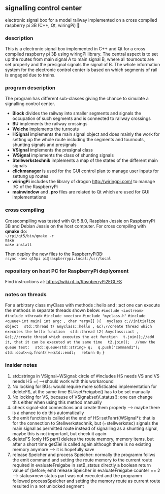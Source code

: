 ## signalling control center
electronic signal box for a model railway implemented on a cross compiled raspberry pi 3B (C++, Qt, wiringPi) :bullettrain_side:

### description
This is a electronic signal box implemented in C++ and Qt for a cross compiled raspberry pi 3B using wiringPi library.
The central aspect is to set up the routes from main signal A to main signal B, where all tournouts are set properly and the presignal signals the signal of B.
The whole information system for the electronic control center is based on which segments of rail is engaged due to trains.

### program description
The program has different sub-classes giving the chance to simulate a signalling control center.  
- **Block** divides the railway into smaller segments and signals the occupation of such segments and is connected to railway crossings
- **BU** implements the railway crossings
- **Weiche** implements the turnouts
- **HSignal** implements the main signal object and does mainly the work for setting up the whole route including the segments and tournouts, shunting signals and presignals 
- **VSignal** implements the presignal class
- **WSignal** implements the class of shunting signals
- **Stellwerkstechnik** implements a map of the states of the different main signals
- **clickmanager** is used for the GUI control plan to manage user inputs for settung up routes
- **wiringPi** includes the library of drogon http://wiringpi.com/ to manage I/O of the RaspberryPi
- **mainwindow** and **.pro** files are related to Qt which are used for GUI implementations
### cross compiling
Crosscompiling was tested with Qt 5.8.0, Raspbian Jessie on RaspberryPi 3B and Debian Jessie on the host computer.
For cross compiling with **qmake** do:  
`~/rpi/qt5/bin/qmake -r`  
`make`  
`make install`  

Then deploy the new files to the RaspberryPi3B:  
`rsync -avz qt5pi pi@raspberrypi.local:/usr/local`  

### repository on host PC for RaspberryPi deplyoment
Find instructions at:
https://wiki.qt.io/RaspberryPi2EGLFS

### notes on threads
For a arbitrary class myClass with methods ::hello and ::act one can execute the methods in separate threads shown below:
`#include <iostream>`
`#include <thread>`
`#include <vector>`
`#include "myclass.h"`
`#include <queue>`
`int main( int argc , char *argv[] ){`
`  myclass c;//initialize object`
`  std::thread t( &myclass::hello , &c);//create thread which executes the hello function`
`  std::thread t2( &myclass::act , &c);//create thread which executes the act function`
`  t.join();//add it, that it can be executed at the same time`
`  t2.join();`
`  //now the queue test:`
`  std::queue<std::string> q;`
`  q.push("command1");`
`  std::cout<<q.front()<<std::endl;`
`  return 0;`
`}`

### insider notes
1. std::strings in VSignal+WSignal: circle of \#includes HS needs VS and VS needs HS =(  -->should work with this workaround 
2. No locking for BÜs: would require more sofisticated implementation for deleteFS, at the same time BU::setFreigabe() has to be set manually
3. No locking for VS, because of VSignal:setV_status(): one can change this either when using this method manually
4. check signal-slot connections and create them properly --> maybe there is a chance to do this automatically
5. the emit function is called at the end of HS::setFahrt(WSignal*): that is for the connection to Stellwerkstechnik, but (=stellwerkstec) signals the main signal as permitted route instead of signalling as a shunting signal, maybe this is not important, but check it again
6. deleteFS [only HS part] deletes the route memory, memory items, but after a short time getZiel is called again although there is no existing memory anymore --> it is hopefully save
7. release Speicher and process Speicher: normally the programm follws the emit command and setting the route memory to the current route required in evaluateFreigabe in setB_status directly a boolean return value of (before; emit release Speicher in evaluateFreigabe counter == 2 --> status=new status part was not executed and the programm followed processSpeicher and setting the memory route as current route resulted in a not unlocked segment
